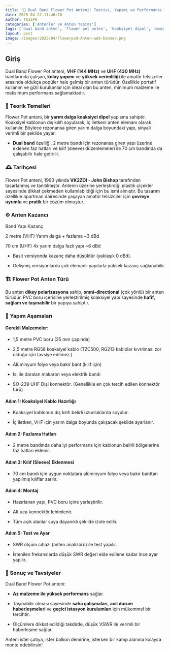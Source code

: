 ```yaml
---
title: '🎯 Dual Band Flower Pot Anteni: Teorisi, Yapımı ve Performansı'
date: 2025-04-22 11:46:10
author: TA1SPH
categories: ['Antenler ve Anten Yapımı']
tags: ['dual band anten', 'flower pot anten', 'koaksiyel dipol', 'omni anten yapımı', 'vhf uhf anten']
layout: post
image: /images/2025/04/Flowerpod-Anten-web-banner.png
---
```


## Giriş

Dual Band Flower Pot anteni, **VHF (144 MHz)** ve **UHF (430 MHz)** bantlarında çalışan, **kolay yapımı** ve **yüksek verimliliği** ile amatör telsizciler arasında oldukça popüler hale gelmiş bir anten türüdür. Özellikle portatif kullanım ve gizli kurulumlar için ideal olan bu anten, minimum malzeme ile maksimum performans sağlamaktadır.

### 📡 Teorik Temelleri

Flower Pot anteni, bir **yarım dalga koaksiyel dipol** yapısına sahiptir. Koaksiyel kablonun dış kılıfı soyularak, iç iletkeni anten elemanı olarak kullanılır. Böylece rezonansa giren yarım dalga boyundaki yapı, sinyali verimli bir şekilde yayar.

- **Dual band** özelliği, 2 metre bandı için rezonansa giren yapı üzerine eklenen faz hatları ve kılıf (sleeve) düzenlemeleri ile 70 cm bandında da çalışabilir hale getirilir.

### 🕰️ Tarihçesi

Flower Pot anteni, 1993 yılında **VK2ZOI - John Bishop** tarafından tasarlanmış ve tanıtılmıştır. Antenin üzerine yerleştirdiği plastik çiçekler sayesinde dikkat çekmeden kullanılabildiği için bu ismi almıştır. Bu tasarım özellikle apartman dairesinde yaşayan amatör telsizciler için **çevreye uyumlu** ve **pratik** bir çözüm olmuştur.

### ⚙️ Anten Kazancı

Band
Yapı
Kazanç

2 metre (VHF)
Yarım dalga + fazlama
~3 dBd

70 cm (UHF)
4x yarım dalga fazlı yapı
~6 dBd

- Basit versiyonda kazanç daha düşüktür (yaklaşık 0 dBd).

- Gelişmiş versiyonlarda çok elemanlı yapılarla yüksek kazanç sağlanabilir.

### 🏗️ Flower Pot Anten Türü

Bu anten **dikey polarizasyona** sahip, **omni-directional** (çok yönlü) bir anten türüdür. PVC boru içerisine yerleştirilmiş koaksiyel yapı sayesinde **hafif, sağlam ve taşınabilir** bir yapıya sahiptir.

### 🔧 Yapım Aşamaları

#### Gerekli Malzemeler:

- 1,5 metre PVC boru (25 mm çapında)

- 2,5 metre RG58 koaksiyel kablo (TZC500, RG213 kablolar kıvrılması zor olduğu için tavsiye edilmez.)

- Alüminyum folyo veya bakır bant (kılıf için)

- Isı ile daralan makaron veya elektrik bandı

- SO-239 UHF Dişi konnektör. (Genellikle en çok tercih edilen konnektör türü)

#### Adım 1: Koaksiyel Kablo Hazırlığı

- Koaksiyel kablonun dış kılıfı belirli uzunluklarda soyulur.

- İç iletken, VHF için yarım dalga boyunda çalışacak şekilde ayarlanır.

#### Adım 2: Fazlama Hatları

- 2 metre bandında daha iyi performans için kablonun belirli bölgelerine faz hatları eklenir.

#### Adım 3: Kılıf (Sleeve) Eklenmesi

- 70 cm bandı için uygun noktalara alüminyum folyo veya bakır banttan yapılmış kılıflar sarılır.

#### Adım 4: Montaj

- Hazırlanan yapı, PVC boru içine yerleştirilir.

- Alt uca konnektör lehimlenir.

- Tüm açık alanlar suya dayanıklı şekilde izole edilir.

#### Adım 5: Test ve Ayar

- SWR ölçüm cihazı (anten analizörü) ile test yapılır.

- İstenilen frekanslarda düşük SWR değeri elde edilene kadar ince ayar yapılır.

### 📝 Sonuç ve Tavsiyeler

Dual Band Flower Pot anteni:

- **Az malzeme ile yüksek performans** sağlar.

- Taşınabilir olması sayesinde **saha çalışmaları**, **acil durum haberleşmeleri** ve **geçici istasyon kurulumları** için mükemmel bir tercihtir.

- Ölçümlere dikkat edildiği takdirde, düşük VSWR ile verimli bir haberleşme sağlar.

Anteni ister çatıya, ister balkon demirine, istersen bir kamp alanına kolayca monte edebilirsin!
